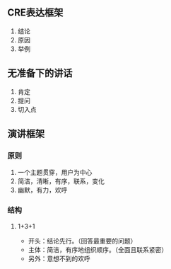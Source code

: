 
## CRE表达框架

1. 结论
2. 原因
3. 举例

## 无准备下的讲话

1. 肯定
2. 提问
3. 切入点

## 演讲框架

### 原则

1. 一个主题贯穿，用户为中心
2. 简洁，清晰，有序，联系，变化
3. 幽默，有力，欢呼

### 结构

1. 1+3+1

	- 开头：结论先行。（回答最重要的问题）
	- 主体：简洁，有序地组织顺序。（全面且联系紧密）
	- 另外：意想不到的欢呼


